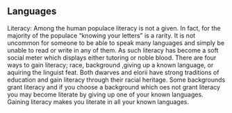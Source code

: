 
## Languages

Literacy: Among the human populace literacy is not a given. In fact, for the majority of the populace “knowing your letters” is a rarity. It is not uncommon for someone to be able to speak many languages and simply be unable to read or write in any of them. As such literacy has become a soft social meter which displays either tutoring or noble blood.
There are four ways to gain literacy; race, background ,giving up a known language, or aquiring the linguist feat.
Both dwarves and elorii have strong traditions of education and gain literacy through their racial heritage. Some backgrounds grant literacy and if you choose a background which oes not grant literacy you may become literate by giving up
one of your known languages.
Gaining literacy makes you literate in all your known languages. 